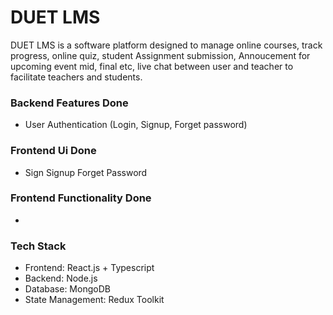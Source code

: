 # DUET LMS  

DUET LMS is a software platform designed to manage online courses, track progress, online quiz, student Assignment submission, Annoucement for upcoming event mid, final etc, live chat between user and teacher to facilitate teachers and students.

### Backend Features Done
- User Authentication (Login, Signup, Forget password)

### Frontend Ui Done
- Sign Signup Forget Password

### Frontend Functionality Done
- 

### Tech Stack
- Frontend: React.js + Typescript
- Backend: Node.js
- Database: MongoDB
- State Management: Redux Toolkit
